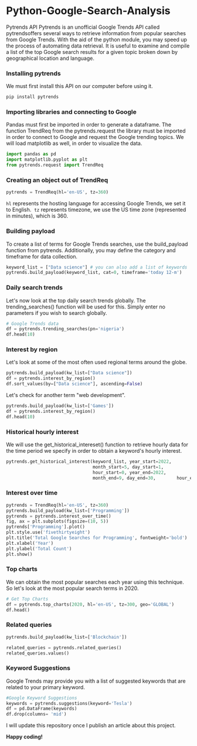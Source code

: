 # Python-Google-Search-Analysis
Pytrends API
Pytrends is an unofficial Google Trends API called pytrendsoffers several ways to retrieve information from popular searches from Google Trends. With the aid of the python module, you may speed up the process of automating data retrieval. It is useful to examine and compile a list of the top Google search results for a given topic broken down by geographical location and language.

### Installing pytrends
We must first install this API on our computer before using it.

```python
pip install pytrends
```

### Importing libraries and connecting to Google

Pandas must first be imported in order to generate a dataframe. The function TrendReq from the pytrends.request the library must be imported in order to connect to Google and request the Google trending topics. We will load matplotlib as well, in order to visualize  the data.

```python
import pandas as pd
import matplotlib.pyplot as plt
from pytrends.request import TrendReq
```
### Creating an object out of TrendReq

```python
pytrends = TrendReq(hl='en-US', tz=360)
```
`hl` represents the hosting language for accessing Google Trends, we set it to English. 
`tz` represents timezone, we use the US time zone (represented in minutes), which is 360.

### Building payload
To create a list of terms for Google Trends searches, use the build_payload function from pytrends. Additionally, you may define the category and timeframe for data collection.

```python
keyword_list = ["Data science"] # you can also add a list of keywords
pytrends.build_payload(keyword_list, cat=0, timeframe='today 12-m')
```
### Daily search trends

Let's now look at the top daily search trends globally. The trending_searches() function will be used for this. Simply enter no parameters if you wish to search globally.

```python
# Google Trends data
df = pytrends.trending_searches(pn='nigeria')
df.head(10)
```
### Interest by region

Let's look at some of the most often used regional terms around the globe. 

```python
pytrends.build_payload(kw_list=["Data science"])
df = pytrends.interest_by_region()
df.sort_values(by=["Data science"], ascending=False)
```
Let's check for another term "web development".

```python
pytrends.build_payload(kw_list=['Games'])
df = pytrends.interest_by_region()
df.head(10)
```

### Historical hourly interest

We will use the get_historical_intereset() function to retrieve hourly data for the time period we specify in order to obtain a keyword's hourly interest.

```python
pytrends.get_historical_interest(keyword_list, year_start=2022, 
                                 month_start=5, day_start=1,
                                 hour_start=0, year_end=2022, 
                                 month_end=9, day_end=30,        hour_end=0, cat=0, sleep=0)
```

### Interest over time

```python
pytrends = TrendReq(hl='en-US', tz=360)
pytrends.build_payload(kw_list=['Programming'])
pytrends = pytrends.interest_over_time()
fig, ax = plt.subplots(figsize=(10, 5))
pytrends['Programming'].plot()
plt.style.use('fivethirtyeight')
plt.title('Total Google Searches for Programming', fontweight='bold')
plt.xlabel('Year')
plt.ylabel('Total Count')
plt.show()
```

### Top charts
We can obtain the most popular searches each year using this technique. So let's look at the most popular search terms in 2020.

```python
# Get Top Charts
df = pytrends.top_charts(2020, hl='en-US', tz=300, geo='GLOBAL')
df.head()
```

### Related queries

```python
pytrends.build_payload(kw_list=['Blockchain'])

related_queries = pytrends.related_queries()
related_queries.values()
```

### Keyword Suggestions
Google Trends may provide you with a list of suggested keywords that are related to your primary keyword. 

```python
#Google Keyword Suggestions
keywords = pytrends.suggestions(keyword='Tesla')
df = pd.DataFrame(keywords)
df.drop(columns= 'mid')
 ```
 
 I will update this repository once I publish an article about this project.
 
 **Happy coding!**
 
 
 
 
 
 
 
 
